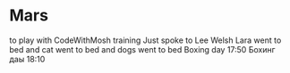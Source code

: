 # Mars
to play with CodeWithMosh training
Just spoke to Lee Welsh
Lara went to bed
and cat went to bed
and dogs went to bed
Boxing day 17:50
Бохинг даы 18:10
